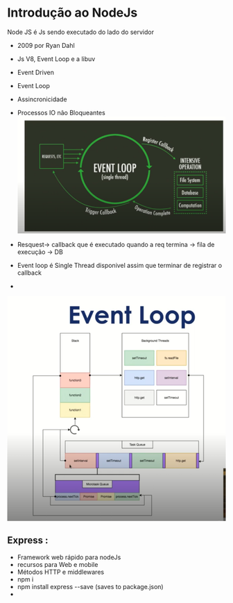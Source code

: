 # Introdução ao NodeJs 
Node JS é Js sendo executado do lado do servidor 

- 2009 por Ryan Dahl
- Js V8, Event Loop e a libuv 
- Event Driven 
- Event Loop 
- Assincronicidade 
- Processos IO não Bloqueantes 
![alt text](./img/loop.PNG)

- Resquest-> callback que é executado quando a req termina -> fila de execução  -> DB
- Event loop é Single Thread disponivel assim que terminar de registrar o callback 
- 

![alt text](./img/zoom.PNG)

## Express : 

- Framework web rápido para nodeJs 
- recursos para Web e mobile 
- Métodos HTTP e middlewares 
- npm i
- npm install express --save  (saves to package.json)
- 
